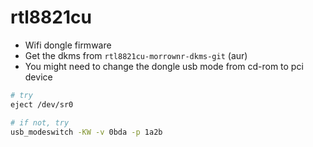 # rtl8821cu

- Wifi dongle firmware
- Get the dkms from `rtl8821cu-morrownr-dkms-git` (aur)
- You might need to change the dongle usb mode from cd-rom to pci device

```sh
# try
eject /dev/sr0

# if not, try
usb_modeswitch -KW -v 0bda -p 1a2b
```

